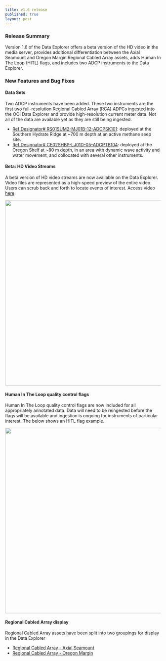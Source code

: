 ```yaml
---
title: v1.6 release
published: true
layout: post
---
```


### Release Summary
Version 1.6 of the Data Explorer offers a beta version of the HD video in the media server, provides additional differentiation between the Axial Seamount and Oregon Margin Regional Cabled Array assets, adds Human In The Loop (HITL) flags, and includes two ADCP instruments to the Data Explorer. 

### New Features and Bug Fixes

#### Data Sets

Two ADCP instruments have been added. These two instruments are the first two full-resolution Regional Cabled Array (RCA) ADPCs ingested into the OOI Data Explorer and provide high-resolution current meter data. Not all of the data are available yet as they are still being ingested.

* [Ref Designator# RS01SUM2-MJ01B-12-ADCPSK101](https://dataexplorer.oceanobservatories.org/#ooi/all/search?sort=end_time_desc&search=RS01SUM2-MJ01B-12-ADCPSK101): deployed at the Southern Hydrate Ridge at ~700 m depth at an active methane seep site. 
* [Ref Designator# CE02SHBP-LJ01D-05-ADCPTB104](https://dataexplorer.oceanobservatories.org/#ooi/array/CE/subsite/CE02SHBP/node/CE02SHBP-LJ?sort=end_time_desc&instrument_id=CE02SHBP-LJ01D-05-ADCPTB104&search=CE02SHBP-LJ01D-05-ADCPTB104): deployed at the Oregon Shelf at ~80 m depth, in an area with dynamic wave activity and water movement, and collocated with several other instruments. 


#### Beta: HD Video Streams

A beta version of HD video streams are now available on the Data Explorer. Video files are represented as a high-speed preview of the entire video. Users can scrub back and forth to locate events of interest. Access video [here](https://dataexplorer.oceanobservatories.org/#ooi/media/RS03ASHS-PN03B-06-CAMHDA301?t=video). 

[<img src="https://axiom-data-science.github.io/assets/images/release_notes/ooi.1.6.hdcam.png" class="img-responsive" width="600"/>](https://dataexplorer.oceanobservatories.org/#ooi/media/RS03ASHS-PN03B-06-CAMHDA301?t=video)



#### Human In The Loop quality control flags
Human In The Loop quality control flags are now included for all appropriately annotated data. Data will need to be reingested before the flags will be available and ingestion is ongoing for instruments of particular interest. The below shows an HITL flag example.

<img src="https://axiom-data-science.github.io/assets/images/release_notes/ooi.1.6.hitl.png" class="img-responsive" width="600"/>



#### Regional Cabled Array display
Regional Cabled Array assets have been split into two groupings for display in the Data Explorer

* [Regional Cabled Array - Axial Seamount](/#ooi/array/RSAXIAL)
* [ Regional Cabled Array - Oregon Margin](/#ooi/array/RSMARGIN)
